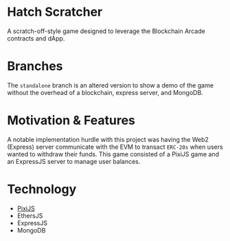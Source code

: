 # Hatch Scratcher
A scratch-off-style game designed to leverage the Blockchain Arcade contracts and dApp.

# Branches
The `standalone` branch is an altered version to show a demo of the game without the overhead of a blockchain, express server, and MongoDB.

# Motivation & Features
A notable implementation hurdle with this project was having the Web2 (Express) server communicate with the EVM to transact `ERC-20s` when users wanted to withdraw their funds. This game consisted of a PixiJS game and an ExpressJS server to manage user balances.

# Technology
- [PixiJS](https://pixijs.com/)
- EthersJS
- ExpressJS
- MongoDB
